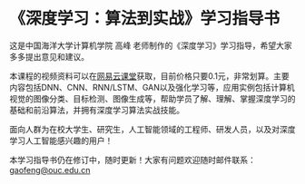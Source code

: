 # 《深度学习：算法到实战》学习指导书

这是中国海洋大学计算机学院 高峰 老师制作的《深度学习》学习指导，希望大家多多提出意见和建议。

本课程的视频资料可以在[网易云课堂](https://study.163.com/course/introduction/1006498024.htm?inLoc=ss\_ssjg\_qblb\_%E6%B7%B1%E5%BA%A6%E5%AD%A6%E4%B9%A0%EF%BC%9A%E7%AE%97%E6%B3%95%E5%88%B0%E5%AE%9E%E6%88%98)获取，目前价格只要0.1元，非常划算。主要内容包括DNN、CNN、RNN/LSTM、GAN以及强化学习等，应用实例包括计算机视觉的图像分类、目标检测、图像生成等，帮助学员了解、理解、掌握深度学习的基础和前沿算法，并拥有深度学习算法实战技能。

面向人群为在校大学生、研究生，人工智能领域的工程师、研发人员，以及对深度学习人工智能感兴趣的用户！

本学习指导书仍在修订中，随时更新！大家有问题欢迎随时邮件联系：gaofeng@ouc.edu.cn
